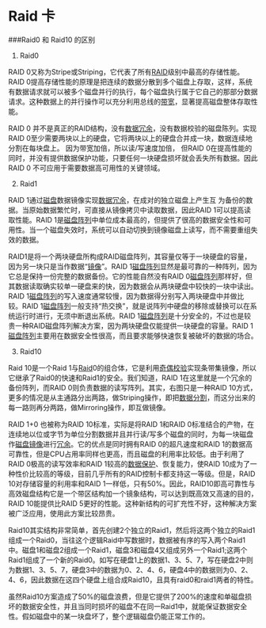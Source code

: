 # Raid 卡

###Raid0 和 Raid10 的区别

1. Raid0

RAID 0又称为Stripe或Striping，它代表了所有[RAID](https://baike.baidu.com/item/RAID/33858)级别中最高的存储性能。RAID 0提高存储性能的原理是把连续的数据分散到多个磁盘上存取，这样，系统有数据请求就可以被多个磁盘并行的执行，每个磁盘执行属于它自己的那部分数据请求。这种数据上的并行操作可以充分利用总线的[带宽](https://baike.baidu.com/item/%E5%B8%A6%E5%AE%BD)，显著提高磁盘整体存取性能。

RAID 0 并不是真正的RAID结构，没有[数据冗余](https://baike.baidu.com/item/%E6%95%B0%E6%8D%AE%E5%86%97%E4%BD%99)，没有数据校验的磁盘陈列。实现RAID 0至少需要两块以上的硬盘，它将两块以上的硬盘合并成一块，数据连续地分割在每块盘上。 因为带宽加倍，所以读/写速度加倍， 但RAID 0在提高性能的同时，并没有提供数据保护功能，只要任何一块硬盘损坏就会丢失所有数据。因此RAID 0 不可应用于需要数据高可用性的关键领域。

2. Raid1

RAID 1通过[磁盘](https://baike.baidu.com/item/%E7%A3%81%E7%9B%98)数据镜像实现[数据冗余](https://baike.baidu.com/item/%E6%95%B0%E6%8D%AE%E5%86%97%E4%BD%99)，在成对的独立磁盘上产生互 为备份的数据。当原始数据繁忙时，可直接从镜像拷贝中读取数据，因此RAID 1可以提高读取性能。RAID 1是[磁盘阵列](https://baike.baidu.com/item/%E7%A3%81%E7%9B%98%E9%98%B5%E5%88%97)中单位成本最高的，但提供了很高的数据安全性和可用性。当一个磁盘失效时，系统可以自动切换到镜像磁盘上读写，而不需要重组失效的数据。

RAID1是将一个两块硬盘所构成RAID磁盘阵列，其容量仅等于一块硬盘的容量，因为另一块只是当作数据“[镜像](https://baike.baidu.com/item/%E9%95%9C%E5%83%8F)”。RAID 1[磁盘阵列](https://baike.baidu.com/item/%E7%A3%81%E7%9B%98%E9%98%B5%E5%88%97)显然是最可靠的一种阵列，因为它总是保持一份完整的数据备份。它的性能自然没有RAID 0[磁盘阵列](https://baike.baidu.com/item/%E7%A3%81%E7%9B%98%E9%98%B5%E5%88%97)那样好，但其数据读取确实较单一硬盘来的快，因为数据会从两块硬盘中较快的一块中读出。RAID 1[磁盘阵列](https://baike.baidu.com/item/%E7%A3%81%E7%9B%98%E9%98%B5%E5%88%97)的写入速度通常较慢，因为数据得分别写入两块硬盘中并做比较。RAID 1[磁盘阵列](https://baike.baidu.com/item/%E7%A3%81%E7%9B%98%E9%98%B5%E5%88%97)一般支持“热交换”，就是说阵列中硬盘的移除或替换可以在系统运行时进行，无须中断退出系统。RAID 1[磁盘阵列](https://baike.baidu.com/item/%E7%A3%81%E7%9B%98%E9%98%B5%E5%88%97)是十分安全的，不过也是较贵一种RAID磁盘阵列解决方案，因为两块硬盘仅能提供一块硬盘的容量。RAID 1[磁盘阵列](https://baike.baidu.com/item/%E7%A3%81%E7%9B%98%E9%98%B5%E5%88%97)主要用在数据安全性很高，而且要求能够快速恢复被破坏的数据的场合。

3. Raid10

Raid 10是一个Raid 1与[Raid](https://baike.baidu.com/item/Raid)0的组合体，它是利用[奇偶校验](https://baike.baidu.com/item/%E5%A5%87%E5%81%B6%E6%A0%A1%E9%AA%8C)实现条带集镜像，所以它继承了Raid0的快速和Raid1的安全。我们知道，RAID 1在这里就是一个冗余的备份阵列，而RAID 0则负责数据的读写阵列。其实，右图只是一种RAID 10方式，更多的情况是从主通路分出两路，做Striping操作，即把[数据分割](https://baike.baidu.com/item/%E6%95%B0%E6%8D%AE%E5%88%86%E5%89%B2)，而这分出来的每一路则再分两路，做Mirroring操作，即互做镜像。

RAID 1+0 也被称为RAID 10标准，实际是将RAID 1和RAID 0标准结合的产物，在连续地以位或字节为单位分割数据并且并行读/写多个磁盘的同时，为每一块磁盘作[磁盘镜像](https://baike.baidu.com/item/%E7%A3%81%E7%9B%98%E9%95%9C%E5%83%8F)进行[冗余](https://baike.baidu.com/item/%E5%86%97%E4%BD%99)。它的优点是同时拥有RAID 0的超凡速度和RAID 1的数据高可靠性，但是CPU占用率同样也更高，而且磁盘的利用率比较低。由于利用了RAID 0极高的读写效率和RAID 1较高的[数据保护](https://baike.baidu.com/item/%E6%95%B0%E6%8D%AE%E4%BF%9D%E6%8A%A4)、恢复能力，使RAID 10成为了一种性价比较高的等级，目前几乎所有的RAID控制卡都支持这一等级。但是，RAID 10对存储容量的利用率和RAID 1一样低，只有50%。因此，RAID10即高可靠性与高效磁盘结构它是一个带区结构加一个镜象结构，可以达到既高效又高速的目的，RAID 10能提供比RAID 5更好的性能。这种新结构的可扩充性不好，这种解决方案被广泛应用，使用此方案比较昂贵。

Raid10其实结构非常简单，首先创建2个独立的Raid1，然后将这两个独立的Raid1组成一个Raid0，当往这个逻辑Raid中写数据时，数据被有序的写入两个Raid1中。磁盘1和磁盘2组成一个Raid1，磁盘3和磁盘4又组成另外一个Raid1;这两个Raid1组成了一个新的Raid0。如写在硬盘1上的数据1、3、5、7，写在硬盘2中则为数据1、3、5、7，硬盘3中的数据为0、2、4、6，硬盘4中的数据则为0、2、4、6，因此数据在这四个硬盘上组合成Raid10，且具有raid0和raid1两者的特性。

虽然Raid10方案造成了50%的磁盘浪费，但是它提供了200%的速度和单磁盘损坏的数据安全性，并且当同时损坏的磁盘不在同一Raid1中，就能保证数据安全性。假如磁盘中的某一块盘坏了，整个逻辑磁盘仍能正常工作的。
